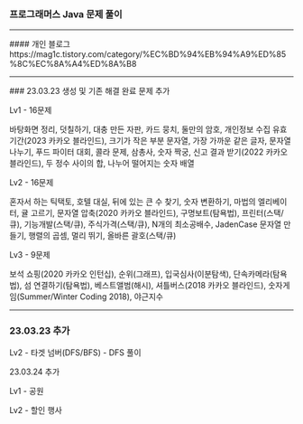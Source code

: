 ### 프로그래머스 Java 문제 풀이
<hr>
#### 개인 블로그 https://mag1c.tistory.com/category/%EC%BD%94%EB%94%A9%ED%85%8C%EC%8A%A4%ED%8A%B8
<hr>
### 23.03.23 생성 및 기존 해결 완료 문제 추가

Lv1 - 16문제

바탕화면 정리, 덧칠하기, 대충 만든 자판, 카드 뭉치, 둘만의 암호, 개인정보 수집 유효기간(2023 카카오 블라인드), 크기가 작은 부분 문자열, 가장 가까운 같은 글자, 문자열 나누기, 푸드 파이터 대회, 콜라 문제, 삼총사, 숫자 짝궁, 신고 결과 받기(2022 카카오 블라인드), 두 정수 사이의 합, 나누어 떨어지는 숫자 배열

Lv2 - 16문제

혼자서 하는 틱택토, 호텔 대실, 뒤에 있는 큰 수 찾기, 숫자 변환하기, 마법의 엘리베이터, 귤 고르기, 문자열 압축(2020 카카오 블라인드), 구명보트(탐욕법), 프린터(스택/큐), 기능개발(스택/큐), 주식가격(스택/큐), N개의 최소공배수, JadenCase 문자열 만들기, 행렬의 곱셈, 멀리 뛰기, 올바른 괄호(스택/큐)

Lv3 - 9문제

보석 쇼핑(2020 카카오 인턴십), 순위(그래프), 입국심사(이분탐색), 단속카메라(탐욕법), 섬 연결하기(탐욕법), 베스트앨범(해시), 셔틀버스(2018 카카오 블라인드), 숫자게임(Summer/Winter Coding 2018), 야근지수

<hr>

### 23.03.23 추가

Lv2 - 타겟 넘버(DFS/BFS) - DFS 풀이

23.03.24 추가

Lv1 - 공원 

Lv2 - 할인 행사
